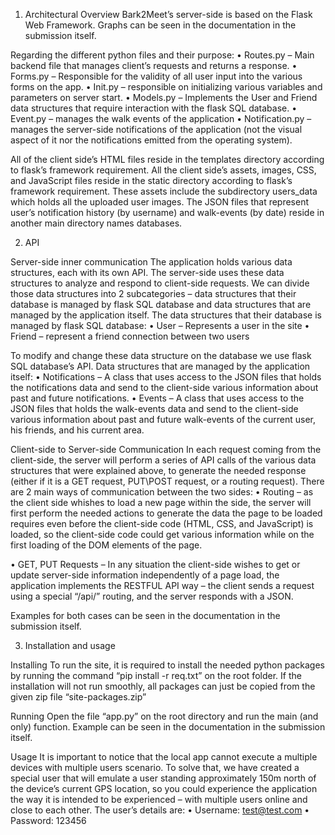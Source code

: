1.	Architectural Overview
Bark2Meet’s server-side is based on the Flask Web Framework.
Graphs can be seen in the documentation in the submission itself.

Regarding the different python files and their purpose:
•	Routes.py – Main backend file that manages client’s requests and returns a response.
•	Forms.py – Responsible for the validity of all user input into the various forms on the app.
•	Init.py – responsible on initializing various variables and parameters on server start.
•	Models.py – Implements the User and Friend data structures that require interaction with the flask SQL database.
•	Event.py – manages the walk events of the application
•	Notification.py – manages the server-side notifications of the application (not the visual aspect of it nor the notifications emitted from the operating system).

All of the client side’s HTML files reside in the templates directory according to flask’s framework requirement.
All the client side’s assets, images, CSS, and JavaScript files reside in the static directory according to flask’s framework requirement. These assets include the subdirectory users_data which holds all the uploaded user images.
The JSON files that represent user’s notification history (by username) and walk-events (by date) reside in another main directory names databases.



2.	API

Server-side inner communication
The application holds various data structures, each with its own API. The server-side uses these data structures to analyze and respond to client-side requests.
We can divide those data structures into 2 subcategories – data structures that their database is managed by flask SQL database and data structures that are managed by the application itself.
The data structures that their database is managed by flask SQL database:
•	User – Represents a user in the site
•	Friend – represent a friend connection between two users

To modify and change these data structure on the database we use flask SQL database’s API.
Data structures that are managed by the application itself:
•	Notifications – A class that uses access to the JSON files that holds the notifications data and send to the client-side various information about past and future notifications.
•	Events – A class that uses access to the JSON files that holds the walk-events data and send to the client-side various information about past and future walk-events of the current user, his friends, and his current area.


Client-side to Server-side Communication
In each request coming from the client-side, the server will perform a series of API calls of the various data structures that were explained above, to generate the needed response (either if it is a GET request, PUT\POST request, or a routing request).
There are 2 main ways of communication between the two sides:
•	Routing – as the client side whishes to load a new page within the side, the server will first perform the needed actions to generate the data the page to be loaded requires even before the client-side code (HTML, CSS, and JavaScript) is loaded, so the client-side code could get various information while on the first loading of the DOM elements of the page.

 

•	GET, PUT Requests – In any situation the client-side wishes to get or update server-side information independently of a page load, the application implements the RESTFUL API way – the client sends a request using a special “/api/” routing, and the server responds with a JSON.

 
Examples for both cases can be seen in the documentation in the submission itself.





3.	Installation and usage

Installing
To run the site, it is required to install the needed python packages by running the command “pip install -r req.txt” on the root folder.
If the installation will not run smoothly, all packages can just be copied from the given zip file “site-packages.zip”

Running
Open the file “app.py” on the root directory and run the main (and only) function.
Example can be seen in the documentation in the submission itself.


Usage
It is important to notice that the local app cannot execute a multiple devices with multiple users scenario. To solve that, we have created a special user that will emulate a user standing approximately 150m north of the device’s current GPS location, so you could experience the application the way it is intended to be experienced – with multiple users online and close to each other.
The user’s details are:
•	Username: test@test.com
•	Password: 123456


